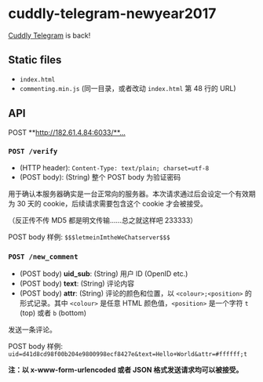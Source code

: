 cuddly-telegram-newyear2017
===========================

[Cuddly Telegram](https://github.com/hsefz2018/cuddly-telegram-newyear2016) is back!

## Static files

* `index.html`
* `commenting.min.js` (同一目录，或者改动 `index.html` 第 48 行的 URL)

## API

POST **http://182.61.4.84:6033/**…

### `POST /verify`
- (HTTP header): `Content-Type: text/plain; charset=utf-8`
- (POST body): (String) 整个 POST body 为验证密码

用于确认本服务器确实是一台正常向的服务器。本次请求通过后会设定一个有效期为 30 天的 cookie，后续请求需要包含这个 cookie 才会被接受。

（反正传不传 MD5 都是明文传输……总之就这样吧 233333）

POST body 样例: `$$$letmeinImtheWeChatserver$$$`

### `POST /new_comment`
- (POST body) **uid_sub**: (String) 用户 ID (OpenID etc.)
- (POST body) **text**: (String) 评论内容
- (POST body) **attr**: (String) 评论的颜色和位置，以 `<colour>;<position>` 的形式记录。其中 `<colour>` 是任意 HTML 颜色值，`<position>` 是一个字符 `t` (top) 或者 `b` (bottom)

发送一条评论。

POST body 样例: `uid=d41d8cd98f00b204e9800998ecf8427e&text=Hello+World&attr=#ffffff;t`

**注：以 x-www-form-urlencoded 或者 JSON 格式发送请求均可以被接受。**
